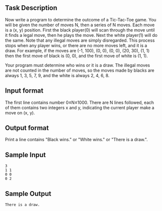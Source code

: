 ## Task Description ##

Now write a program to determine the outcome of a Tic-Tac-Toe game. You will be given the number of moves N, then a series of N moves. Each move is a (x, y) position. First the black player(0) will scan through the move until it finds a legal move, then he plays the move. Next the white player(1) will do the same. Note that any illegal moves are simply disregarded. This process stops when any player wins, or there are no more moves left, and it is a draw. For example, if the moves are (-1, 100), (0, 0), (0, 0), (20, 30), (1, 1) then the first move of black is (0, 0), and the first move of white is (1, 1).

Your program must determine who wins or it is a draw. The illegal moves are not counted in the number of moves, so the moves made by blacks are always 1, 3, 5, 7, 9, and the white is always 2, 4, 6, 8.

## Input format ##

The first line contains number 0≤N≤1000. There are N lines followed, each of them contains two integers x and y, indicating the current player make a move on (x, y).

## Output format ##

Print a line contains "Black wins." or "White wins." or "There is a draw.".

## Sample Input ##
```
3
1 1
0 0
0 2
```

## Sample Output ##
```
There is a draw.
```